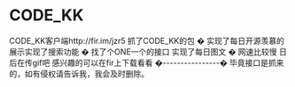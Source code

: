 # CODE_KK
CODE_KK客户端http://fir.im/jzr5
抓了CODE_KK的包
� 实现了每日开源羡慕的展示实现了搜索功能
� 找了个ONE一个的接口 实现了每日图文
� 网速比较慢 日后在传gif吧  感兴趣的可以在fir上下载看看
�----------------�
毕竟接口是抓来的，如有侵权请告诉我，我会及时删除。
